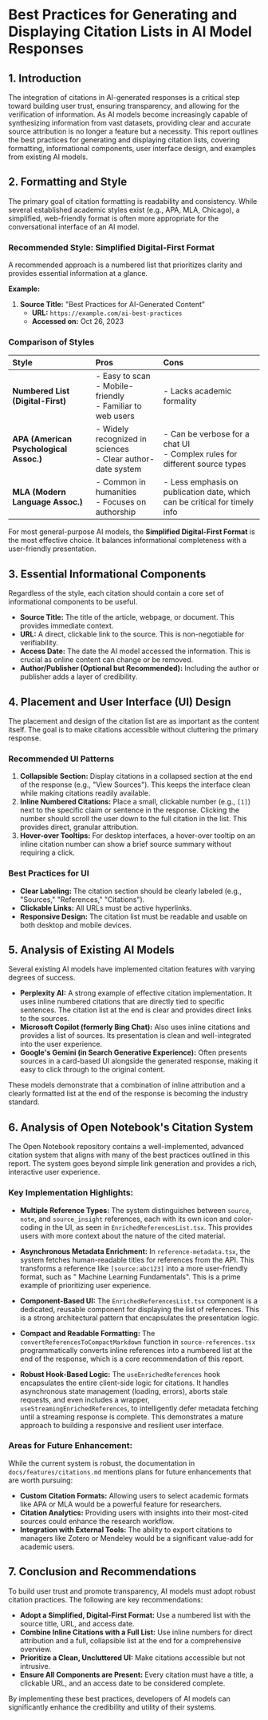 # Best Practices for Generating and Displaying Citation Lists in AI Model Responses

## 1. Introduction

The integration of citations in AI-generated responses is a critical step toward building user trust, ensuring transparency, and allowing for the verification of information. As AI models become increasingly capable of synthesizing information from vast datasets, providing clear and accurate source attribution is no longer a feature but a necessity. This report outlines the best practices for generating and displaying citation lists, covering formatting, informational components, user interface design, and examples from existing AI models.

## 2. Formatting and Style

The primary goal of citation formatting is readability and consistency. While several established academic styles exist (e.g., APA, MLA, Chicago), a simplified, web-friendly format is often more appropriate for the conversational interface of an AI model.

### Recommended Style: Simplified Digital-First Format

A recommended approach is a numbered list that prioritizes clarity and provides essential information at a glance.

**Example:**

1.  **Source Title:** "Best Practices for AI-Generated Content"
    *   **URL:** `https://example.com/ai-best-practices`
    *   **Accessed on:** Oct 26, 2023

### Comparison of Styles

| Style | Pros | Cons |
| :--- | :--- | :--- |
| **Numbered List (Digital-First)** | - Easy to scan<br>- Mobile-friendly<br>- Familiar to web users | - Lacks academic formality |
| **APA (American Psychological Assoc.)** | - Widely recognized in sciences<br>- Clear author-date system | - Can be verbose for a chat UI<br>- Complex rules for different source types |
| **MLA (Modern Language Assoc.)** | - Common in humanities<br>- Focuses on authorship | - Less emphasis on publication date, which can be critical for timely info |

For most general-purpose AI models, the **Simplified Digital-First Format** is the most effective choice. It balances informational completeness with a user-friendly presentation.

## 3. Essential Informational Components

Regardless of the style, each citation should contain a core set of informational components to be useful.

*   **Source Title:** The title of the article, webpage, or document. This provides immediate context.
*   **URL:** A direct, clickable link to the source. This is non-negotiable for verifiability.
*   **Access Date:** The date the AI model accessed the information. This is crucial as online content can change or be removed.
*   **Author/Publisher (Optional but Recommended):** Including the author or publisher adds a layer of credibility.

## 4. Placement and User Interface (UI) Design

The placement and design of the citation list are as important as the content itself. The goal is to make citations accessible without cluttering the primary response.

### Recommended UI Patterns

1.  **Collapsible Section:** Display citations in a collapsed section at the end of the response (e.g., "View Sources"). This keeps the interface clean while making citations readily available.
2.  **Inline Numbered Citations:** Place a small, clickable number (e.g., `[1]`) next to the specific claim or sentence in the response. Clicking the number should scroll the user down to the full citation in the list. This provides direct, granular attribution.
3.  **Hover-over Tooltips:** For desktop interfaces, a hover-over tooltip on an inline citation number can show a brief source summary without requiring a click.

### Best Practices for UI

*   **Clear Labeling:** The citation section should be clearly labeled (e.g., "Sources," "References," "Citations").
*   **Clickable Links:** All URLs must be active hyperlinks.
*   **Responsive Design:** The citation list must be readable and usable on both desktop and mobile devices.

## 5. Analysis of Existing AI Models

Several existing AI models have implemented citation features with varying degrees of success.

*   **Perplexity AI:** A strong example of effective citation implementation. It uses inline numbered citations that are directly tied to specific sentences. The citation list at the end is clear and provides direct links to the sources.
*   **Microsoft Copilot (formerly Bing Chat):** Also uses inline citations and provides a list of sources. Its presentation is clean and well-integrated into the user experience.
*   **Google's Gemini (in Search Generative Experience):** Often presents sources in a card-based UI alongside the generated response, making it easy to click through to the original content.

These models demonstrate that a combination of inline attribution and a clearly formatted list at the end of the response is becoming the industry standard.

## 6. Analysis of Open Notebook's Citation System

The Open Notebook repository contains a well-implemented, advanced citation system that aligns with many of the best practices outlined in this report. The system goes beyond simple link generation and provides a rich, interactive user experience.

### Key Implementation Highlights:

*   **Multiple Reference Types:** The system distinguishes between `source`, `note`, and `source_insight` references, each with its own icon and color-coding in the UI, as seen in `EnrichedReferencesList.tsx`. This provides users with more context about the nature of the cited material.

*   **Asynchronous Metadata Enrichment:** In `reference-metadata.tsx`, the system fetches human-readable titles for references from the API. This transforms a reference like `[source:abc123]` into a more user-friendly format, such as " Machine Learning Fundamentals". This is a prime example of prioritizing user experience.

*   **Component-Based UI:** The `EnrichedReferencesList.tsx` component is a dedicated, reusable component for displaying the list of references. This is a strong architectural pattern that encapsulates the presentation logic.

*   **Compact and Readable Formatting:** The `convertReferencesToCompactMarkdown` function in `source-references.tsx` programmatically converts inline references into a numbered list at the end of the response, which is a core recommendation of this report.

*   **Robust Hook-Based Logic:** The `useEnrichedReferences` hook encapsulates the entire client-side logic for citations. It handles asynchronous state management (loading, errors), aborts stale requests, and even includes a wrapper, `useStreamingEnrichedReferences`, to intelligently defer metadata fetching until a streaming response is complete. This demonstrates a mature approach to building a responsive and resilient user interface.

### Areas for Future Enhancement:

While the current system is robust, the documentation in `docs/features/citations.md` mentions plans for future enhancements that are worth pursuing:

*   **Custom Citation Formats:** Allowing users to select academic formats like APA or MLA would be a powerful feature for researchers.
*   **Citation Analytics:** Providing users with insights into their most-cited sources could enhance the research workflow.
*   **Integration with External Tools:** The ability to export citations to managers like Zotero or Mendeley would be a significant value-add for academic users.

## 7. Conclusion and Recommendations

To build user trust and promote transparency, AI models must adopt robust citation practices. The following are key recommendations:

*   **Adopt a Simplified, Digital-First Format:** Use a numbered list with the source title, URL, and access date.
*   **Combine Inline Citations with a Full List:** Use inline numbers for direct attribution and a full, collapsible list at the end for a comprehensive overview.
*   **Prioritize a Clean, Uncluttered UI:** Make citations accessible but not intrusive.
*   **Ensure All Components are Present:** Every citation must have a title, a clickable URL, and an access date to be considered complete.

By implementing these best practices, developers of AI models can significantly enhance the credibility and utility of their systems.